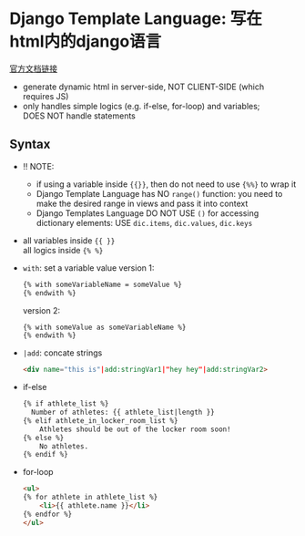 # Django Template Language: 写在html内的django语言
[官方文档链接](https://docs.djangoproject.com/en/dev/ref/templates/language/)  
- generate dynamic html in server-side, NOT CLIENT-SIDE (which requires JS)  
- only handles simple logics (e.g. if-else, for-loop) and variables;   
  DOES NOT handle statements  
  
## Syntax
- !! NOTE: 
  - if using a variable inside `{{}}`, then do not need to use `{%%}` to wrap it  
  - Django Template Language has NO `range()` function: you need to make the desired range in views and pass it into context  
  - Django Templates Language DO NOT USE `()` for accessing dictionary elements: USE `dic.items`, `dic.values`, `dic.keys`

- all variables inside `{{ }}`  
  all logics inside `{% %}`  
- `with`: set a variable value
  version 1: 
  ```html
  {% with someVariableName = someValue %}
  {% endwith %}
  ```
  version 2:  
  ```html
  {% with someValue as someVariableName %} 
  {% endwith %}
  ```
- `|add`: concate strings  
  ```html
  <div name="this is"|add:stringVar1|"hey hey"|add:stringVar2>
  ```
  
- if-else  
  ```html
  {% if athlete_list %}
    Number of athletes: {{ athlete_list|length }}
  {% elif athlete_in_locker_room_list %}
      Athletes should be out of the locker room soon!
  {% else %}
      No athletes.
  {% endif %}
  ```
- for-loop
  ```html
  <ul>
  {% for athlete in athlete_list %}
      <li>{{ athlete.name }}</li>
  {% endfor %}
  </ul>
  ```
